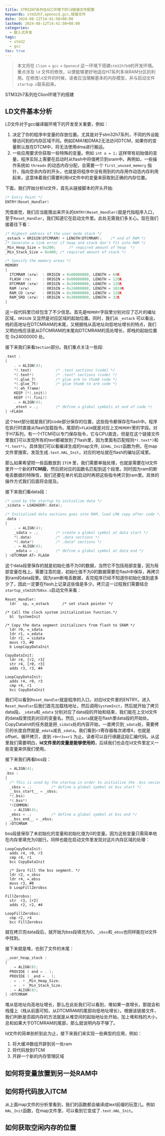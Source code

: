 ```yaml
---
title: STM32H7系列在GCC环境下的ld链接文件配置
keywords: stm32h7,openocd,gcc,链接文件
date: 2024-08-12T14:41:50+08:00
lastmod: 2024-08-12T14:41:50+08:00
categories:
  - 嵌入式开发
tags:
  - stm32
  - gcc
toc: true
---
```




> 本文将在 `Clion` + `gcc` + `Openocd` 这一环境下搭建`stm32h7b0`的开发环境。重点涉及 `ld` 文件的修改，以便能够更好地适应H7系列多块RAM分区的利用。在修改`ld`文件的时候，读者应当理解基本的内存模型，并与启动文件`startup.s`联系起来。


STM32h7系列在Clion环境下的搭建

## LD文件基本分析

LD文件对于gcc编译器环境下的开发至关重要，例如：

1. 决定了你的程序中变量的存放位置。尤其是对于stm32h7系列，不同的外设能够访问到的内存区域不同。例如DMA1和DMA2无法访问DTCM，如果你的变量默认放在DTCM中，将无法使用dma进行搬运。
2. 一些应用要求你获取一些特殊的变量。例如 `int a = 1;` 这样带有初始值的变量，程序实际上需要在启动时从flash中将值拷贝到sram中。再例如，一些操作系统如 `threadx` 的动态内存分配，会需要一个 `first_unused_memory` 指针，指向空余内存的开头，也就是将程序中没有用到的内存用作动态内存利用起来，这意味着我们需要利用ld文件中的变量来获取到正确的内存位置。

下面，我们开始分析ld文件，首先从链接脚本的开头开始:
```c
/* Entry Point */
ENTRY(Reset_Handler)
```
凭借直觉，我们应当能猜出来开头的`ENTRY(Reset_Handler)`就是代指程序入口，至于`Reset_Handler`，我们知道它在启动文件里。此处无需我们多关心。现在我们接着往下看：

```c
/* Highest address of the user mode stack */
_estack = ORIGIN(DTCMRAM) + LENGTH(DTCMRAM);    /* end of RAM */
/* Generate a link error if heap and stack don't fit into RAM */
_Min_Heap_Size = 0x200;      /* required amount of heap  */
_Min_Stack_Size = 0x400; /* required amount of stack */

/* Specify the memory areas */
MEMORY
{
  ITCMRAM (xrw)  : ORIGIN = 0x00000000, LENGTH = 64K
  FLASH (rx)     : ORIGIN = 0x08000000, LENGTH = 128K
  DTCMRAM (xrw)  : ORIGIN = 0x20000000, LENGTH = 128K
  RAM (xrw)      : ORIGIN = 0x24000000, LENGTH = 1024K
  RAM_CD (xrw)   : ORIGIN = 0x30000000, LENGTH = 128K
  RAM_SRD (xrw)  : ORIGIN = 0x38000000, LENGTH = 32K
}
```

这一段代码里已经包含了不少信息。首先是`MEMORY`字段里分别对应了芯片的编址区域，`ORIGIN` 又显然是对应区域的起始位置。同时，我们从 `_estack` 可以看出，栈的高地址在DTCMRAM的末尾，又根据栈从高地址向低地址增长的特点，我们又明白栈应该是从DTCMRAM的末尾向DTCMRAM的高处增长，即栈的起始位置在 0x24000000 处。

接下来我们来看`Section`部分。我们重点关注一些段:

```c
.text :
{
    . = ALIGN(4);
    *(.text)           /* .text sections (code) */
    *(.text*)          /* .text* sections (code) */
    *(.glue_7)         /* glue arm to thumb code */
    *(.glue_7t)        /* glue thumb to arm code */
    *(.eh_frame)
    KEEP (*(.init))
    KEEP (*(.fini))
    . = ALIGN(4);
    _etext = .;        /* define a global symbols at end of code */
} >FLASH
```

这个text部分就是我们的code部分保存的位置，这些指令都保存在flash中。程序在执行时直接从flash加载指令。尾部的`>FLASH`就是对应上文`MEMORY`里的字段。对于H7系列，有一个ITCM可以专门保存指令，它与CPU直连，但是在这个链接文件里我们可以发现所有的text都被放到了flash里，因为里面有匹配规则`*(.text*)`和`*(.text*)`。具体我们可以看编译生成的map文件, 以`HAL_Init`函数为例，在map文件里搜索，发现生成`.text.HAL_Init`，对应的地址就在flash的编址区域里。

那么如果希望把一些函数放到 `ITCM` 里，我们需要单独处理，也就是需要在ld文件里开一个新的**ITCM段**，然后把对应的函数名匹配到这个段里。同时因为ram的断电丢数据的特殊性，我们还要在单片机启动时再把这些指令拷贝到ram里。具体的操作方式我们后面将会提及。



接下来我们看data段：

```c
/* used by the startup to initialize data */
_sidata = LOADADDR(.data);

/* Initialized data sections goes into RAM, load LMA copy after code */
.data : 
{
    . = ALIGN(4);
    _sdata = .;        /* create a global symbol at data start */
    *(.data)           /* .data sections */
    *(.data*)          /* .data* sections */
    . = ALIGN(4);
    _edata = .;        /* define a global symbol at data end */
} >DTCMRAM AT> FLASH

```

这个data段里保存的就是初始化值不为0的数据，当然它不包括局部变量，因为局部变量在栈上。需要注意的是，初始化值不为0的数据需要在flash中保存，再拷贝到ram的data段里。因为ram断电丢数据，丢完程序已经不知道你初始化值到底多少了，因此一定要在flash上记录这些值是多少。拷贝这一过程我们需要结合`startup_stm32h7b0xx.s`启动文件来看：

```armasm
Reset_Handler:
  ldr   sp, =_estack      /* set stack pointer */

/* Call the clock system initialization function.*/
  bl  SystemInit

/* Copy the data segment initializers from flash to SRAM */
  ldr r0, =_sdata
  ldr r1, =_edata
  ldr r2, =_sidata
  movs r3, #0
  b LoopCopyDataInit

CopyDataInit:
  ldr r4, [r2, r3]
  str r4, [r0, r3]
  adds r3, r3, #4

LoopCopyDataInit:
  adds r4, r0, r3
  cmp r4, r1
  bcc CopyDataInit
```

我们可以看到`Reset_Handler`就是程序的入口，对应ld文件里的ENTRY。进入`Reset_Handler`后我们首先加载栈地址，然后调用`SystemInit`，然后就开始了拷贝data段。`_sdata`和`_edata` 分别对应了data段的开始和结束，我们能在上文ld文件的data段里找到对应的变量名。然后`_sidata`就是在flash里data段的开始处。CopyDataInit的任务就是把`_sidata`处的内容开始，一直拷贝到`_sdata`处，需要拷贝的长度自然就是`_edata`减去`_sdata`。我们看到`r3`寄存器每次递增4，也就是offset，循环拷贝，直到 `r0+r3==r1` 为止。读者可以自行琢磨这段汇编代码。从这里我们需要明白，**ld文件里的变量是能够使用的**，后续我们也会在ld文件里定义一些变量来供我们使用。



接下来我们再看bss段：

```c
. = ALIGN(4);
.bss :
{
  /* This is used by the startup in order to initialize the .bss secion */
  _sbss = .;         /* define a global symbol at bss start */
  __bss_start__ = _sbss;
  *(.bss)
  *(.bss*)
  *(COMMON)
  . = ALIGN(4);
  _ebss = .;         /* define a global symbol at bss end */
  __bss_end__ = _ebss;
} >DTCMRAM
```

bss段是保存了未初始化的变量和初始化值为0的变量。因为这些变量只需简单地在内存里填充为0就行。同样也能在启动文件里发现对这片内存区域的处理：

```assembly
LoopCopyDataInit:
  adds r4, r0, r3
  cmp r4, r1
  bcc CopyDataInit
  
  /* Zero fill the bss segment. */
  ldr r2, =_sbss
  ldr r4, =_ebss
  movs r3, #0
  b LoopFillZerobss
  
FillZerobss:
  str  r3, [r2]
  adds r2, r2, #4

LoopFillZerobss:
  cmp r2, r4
  bcc FillZerobss
```

就在拷贝完data段后，就开始为bss段填充为0。`_sbss`和`_ebss`也同样能在ld文件中找到。

接下来就是堆，也到了文件的末尾：

```c
._user_heap_stack :
{
  . = ALIGN(8);
  PROVIDE ( end = . );
  PROVIDE ( _end = . );
  . = . + _Min_Heap_Size;
  . = . + _Min_Stack_Size;
  . = ALIGN(8);
} >DTCMRAM
```

堆从低地址向高地址增长，那么在此处我们可以看到，堆如果一直增长，那就会和栈撞上（栈从前面可知，从DTCMRAM的尾部向低地址增长）。根据该链接文件，我们判断是否超内存的方法就是从堆空间的起始地址处开始，加上堆和栈的大小，总和如果大于DTCMRAM的尾部，那么就说明内存不够了。

ld文件的简单剖析到此为止，接下来我们来实现一些典型的应用，例如：

1. 将大缓冲数组开辟到另一处ram
2. 将代码放到ITCM
3. 开辟一个新的内存管理区域

## 如何将变量放置到另一处RAM中


## 如何将代码放入ITCM

从上面map文件的分析里看到，我们的函数都会编译成text前缀的玩意儿。例如`HAL_Init`函数，在map文件里，可以看到它变成了`.text.HAL_Init`。

## 如何获取空闲内存的位置



